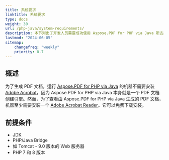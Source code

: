 ```yaml
---
title: 系统要求
linktitle: 系统要求
type: docs
weight: 30
url: /php-java/system-requirements/
description: 本节列出了开发人员需要成功使用 Aspose.PDF for PHP via Java 所支持的操作系统。
lastmod: "2024-06-05"
sitemap:
    changefreq: "weekly"
    priority: 0.7
---
```


## 概述

为了生成 PDF 文档，运行 [Aspose.PDF for PHP via Java](https://products.aspose.com/pdf/php-java/) 的机器不需要安装 [Adobe Acrobat](https://www.adobe.com/acrobat/acrobat-pro.html)，因为 Aspose.PDF for PHP via Java 本身就是一个 PDF 文档创建引擎。然而，为了查看由 Aspose.PDF for PHP via Java 生成的 PDF 文档，机器至少需要安装一个 [Adobe Acrobat Reader](https://www.adobe.com/acrobat/pdf-reader.html)。它可以免费下载安装。

## 前提条件

- JDK
- PHP/Java Bridge
- 如 Tomcat - 9.0 版本的 Web 服务器
- PHP 7 和 8 版本